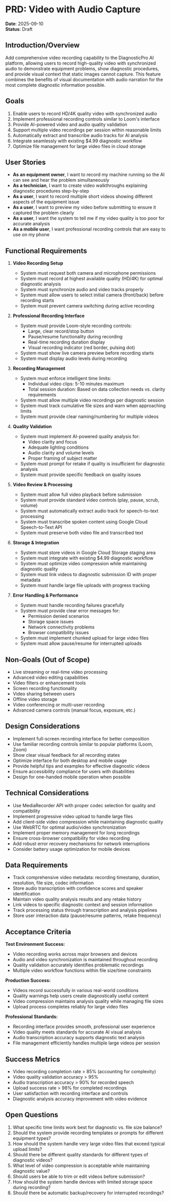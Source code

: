 # PRD: Video with Audio Capture

**Date**: 2025-09-10  
**Status**: Draft

## Introduction/Overview

Add comprehensive video recording capability to the DiagnosticPro AI platform, allowing users to record high-quality video with synchronized audio to demonstrate equipment problems, show diagnostic procedures, and provide visual context that static images cannot capture. This feature combines the benefits of visual documentation with audio narration for the most complete diagnostic information possible.

## Goals

1. Enable users to record HD/4K quality video with synchronized audio
2. Implement professional recording controls similar to Loom's interface
3. Provide AI-powered video and audio quality validation
4. Support multiple video recordings per session within reasonable limits
5. Automatically extract and transcribe audio tracks for AI analysis
6. Integrate seamlessly with existing $4.99 diagnostic workflow
7. Optimize file management for large video files in cloud storage

## User Stories

- **As an equipment owner**, I want to record my machine running so the AI can see and hear the problem simultaneously
- **As a technician**, I want to create video walkthroughs explaining diagnostic procedures step-by-step
- **As a user**, I want to record multiple short videos showing different aspects of the equipment issue
- **As a user**, I want to preview my video before submitting to ensure it captured the problem clearly
- **As a user**, I want the system to tell me if my video quality is too poor for accurate analysis
- **As a mobile user**, I want professional recording controls that are easy to use on my phone

## Functional Requirements

1. **Video Recording Setup**
   - System must request both camera and microphone permissions
   - System must record at highest available quality (HD/4K) for optimal diagnostic analysis
   - System must synchronize audio and video tracks properly
   - System must allow users to select initial camera (front/back) before recording starts
   - System must prevent camera switching during active recording

2. **Professional Recording Interface**
   - System must provide Loom-style recording controls:
     - Large, clear record/stop button
     - Pause/resume functionality during recording
     - Real-time recording duration display
     - Visual recording indicator (red border, pulsing dot)
   - System must show live camera preview before recording starts
   - System must display audio levels during recording

3. **Recording Management**
   - System must enforce intelligent time limits:
     - Individual video clips: 5-10 minutes maximum
     - Total session duration: Based on data collection needs vs. clarity requirements
   - System must allow multiple video recordings per diagnostic session
   - System must track cumulative file sizes and warn when approaching limits
   - System must provide clear naming/numbering for multiple videos

4. **Quality Validation**
   - System must implement AI-powered quality analysis for:
     - Video clarity and focus
     - Adequate lighting conditions
     - Audio clarity and volume levels
     - Proper framing of subject matter
   - System must prompt for retake if quality is insufficient for diagnostic analysis
   - System must provide specific feedback on quality issues

5. **Video Review & Processing**
   - System must allow full video playback before submission
   - System must provide standard video controls (play, pause, scrub, volume)
   - System must automatically extract audio track for speech-to-text processing
   - System must transcribe spoken content using Google Cloud Speech-to-Text API
   - System must preserve both video file and transcribed text

6. **Storage & Integration**
   - System must store videos in Google Cloud Storage staging area
   - System must integrate with existing $4.99 diagnostic workflow
   - System must optimize video compression while maintaining diagnostic quality
   - System must link videos to diagnostic submission ID with proper metadata
   - System must handle large file uploads with progress tracking

7. **Error Handling & Performance**
   - System must handle recording failures gracefully
   - System must provide clear error messages for:
     - Permission denied scenarios
     - Storage space issues
     - Network connectivity problems
     - Browser compatibility issues
   - System must implement chunked upload for large video files
   - System must allow pause/resume for interrupted uploads

## Non-Goals (Out of Scope)

- Live streaming or real-time video processing
- Advanced video editing capabilities
- Video filters or enhancement tools
- Screen recording functionality
- Video sharing between users
- Offline video storage
- Video conferencing or multi-user recording
- Advanced camera controls (manual focus, exposure, etc.)

## Design Considerations

- Implement full-screen recording interface for better composition
- Use familiar recording controls similar to popular platforms (Loom, Zoom)
- Show clear visual feedback for all recording states
- Optimize interface for both desktop and mobile usage
- Provide helpful tips and examples for effective diagnostic videos
- Ensure accessibility compliance for users with disabilities
- Design for one-handed mobile operation when possible

## Technical Considerations

- Use MediaRecorder API with proper codec selection for quality and compatibility
- Implement progressive video upload to handle large files
- Add client-side video compression while maintaining diagnostic quality
- Use WebRTC for optimal audio/video synchronization
- Implement proper memory management for long recordings
- Ensure cross-browser compatibility for video recording
- Add robust error recovery mechanisms for network interruptions
- Consider battery usage optimization for mobile devices

## Data Requirements

- Track comprehensive video metadata: recording timestamp, duration, resolution, file size, codec information
- Store audio transcription with confidence scores and speaker identification
- Maintain video quality analysis results and any retake history
- Link videos to specific diagnostic context and session information
- Track processing status through transcription and analysis pipelines
- Store user interaction data (pause/resume patterns, retake frequency)

## Acceptance Criteria

**Test Environment Success:**
- Video recording works across major browsers and devices
- Audio and video synchronization is maintained throughout recording
- Quality validation accurately identifies problematic recordings
- Multiple video workflow functions within file size/time constraints

**Production Success:**
- Videos record successfully in various real-world conditions
- Quality warnings help users create diagnostically useful content
- Video compression maintains analysis quality while managing file sizes
- Upload process completes reliably for large video files

**Professional Standards:**
- Recording interface provides smooth, professional user experience
- Video quality meets standards for accurate AI visual analysis
- Audio transcription accuracy supports diagnostic text analysis
- File management efficiently handles multiple large videos per session

## Success Metrics

- Video recording completion rate > 85% (accounting for complexity)
- Video quality validation accuracy > 95%
- Audio transcription accuracy > 90% for recorded speech
- Upload success rate > 98% for completed recordings
- User satisfaction with recording interface and controls
- Diagnostic analysis accuracy improvement with video evidence

## Open Questions

1. What specific time limits work best for diagnostic vs. file size balance?
2. Should the system provide recording templates or prompts for different equipment types?
3. How should the system handle very large video files that exceed typical upload limits?
4. Should there be different quality standards for different types of diagnostic videos?
5. What level of video compression is acceptable while maintaining diagnostic value?
6. Should users be able to trim or edit videos before submission?
7. How should the system handle devices with limited storage space during recording?
8. Should there be automatic backup/recovery for interrupted recordings?